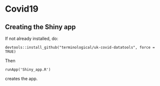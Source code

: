 # Covid19

## Creating the Shiny app

If not already installed, do:

```
devtools::install_github("terminological/uk-covid-datatools", force = TRUE)
```

Then

```
runApp('Shiny_app.R')
```

creates the app.
